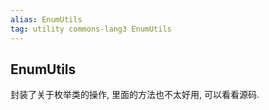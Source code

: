 ```yaml
---
alias: EnumUtils
tag: utility commons-lang3 EnumUtils
---
```


## EnumUtils

封装了关于枚举类的操作, 里面的方法也不太好用, 可以看看源码.